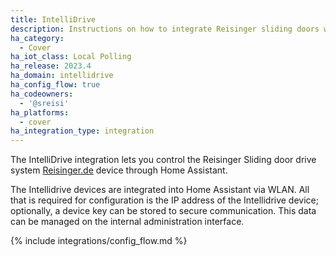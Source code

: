 ```yaml
---
title: IntelliDrive
description: Instructions on how to integrate Reisinger sliding doors within Home Assistant by using an intellidrive adapter.
ha_category:
  - Cover
ha_iot_class: Local Polling
ha_release: 2023.4
ha_domain: intellidrive
ha_config_flow: true
ha_codeowners:
  - '@sreisi'
ha_platforms:
  - cover
ha_integration_type: integration
---
```


The IntelliDrive integration lets you control the Reisinger Sliding door drive system [Reisinger.de](https://reisinger.de/) device through Home Assistant.

The Intellidrive devices are integrated into Home Assistant via WLAN. All that is required for configuration is the IP address of the Intellidrive device; optionally, a device key can be stored to secure communication. This data can be managed on the internal administration interface.

{% include integrations/config_flow.md %}
